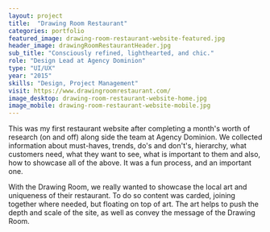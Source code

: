 ```yaml
---
layout: project
title:  "Drawing Room Restaurant"
categories: portfolio
featured_image: drawing-room-restaurant-website-featured.jpg
header_image: drawingRoomRestaurantHeader.jpg
sub_title: "Consciously refined, lighthearted, and chic."
role: "Design Lead at Agency Dominion"
type: "UI/UX"
year: "2015"
skills: "Design, Project Management"
visit: https://www.drawingroomrestaurant.com/
image_desktop: drawing-room-restaurant-website-home.jpg
image_mobile: drawing-room-restaurant-website-mobile.jpg
---
```


This was my first restaurant website after completing a month's worth of research
(on and off) along side the team at Agency Dominion. We collected information about
must-haves, trends, do's and don't's, hierarchy, what customers need, what they
want to see, what is important to them and also, how to showcase all of the above.
It was a fun process, and an important one.

With the Drawing Room, we really wanted to showcase the local art and uniqueness
of their restaurant. To do so content was carded, joining together where needed,
but floating on top of art. The art helps to push the depth and scale of the site,
as well as convey the message of the Drawing Room.
